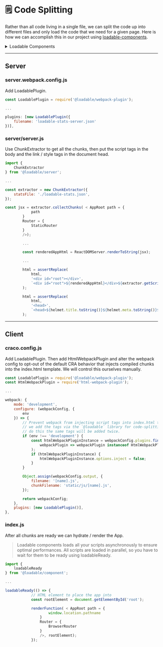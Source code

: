 # 🗒 Code Splitting

Rather than all code living in a single file, we can split the code up into different files and only load the code that we need for a given page. Here is how we can accomplish this in our project using [loadable-components](https://loadable-components.com/docs/server-side-rendering/).

<details>

<summary>Loadable Components</summary>

#### Server Side Rendering <a href="#server-side-rendering" id="server-side-rendering"></a>

**Install**

```
npm install @loadable/server && npm install --save-dev @loadable/babel-plugin @loadable/webpack-plugin# or using yarnyarn add @loadable/server && yarn add --dev @loadable/babel-plugin @loadable/webpack-plugin
```

**Guide**

**1. Install `@loadable/babel-plugin` **

**.babelrc**

```
{  "plugins": ["@loadable/babel-plugin"]}
```

**2. Install `@loadable/webpack-plugin` **

**webpack.config.js**

```
const LoadablePlugin = require('@loadable/webpack-plugin')module.exports = {  // ...  plugins: [new LoadablePlugin()],}
```

**3. Setup `ChunkExtractor` server-side**

```
import { ChunkExtractor } from '@loadable/server'// This is the stats file generated by webpack loadable pluginconst statsFile = path.resolve('../dist/loadable-stats.json')// We create an extractor from the statsFileconst extractor = new ChunkExtractor({ statsFile })// Wrap your application using "collectChunks"const jsx = extractor.collectChunks(<YourApp />)// Render your applicationconst html = renderToString(jsx)// You can now collect your script tagsconst scriptTags = extractor.getScriptTags() // or extractor.getScriptElements();// You can also collect your "preload/prefetch" linksconst linkTags = extractor.getLinkTags() // or extractor.getLinkElements();// And you can even collect your style tags (if you use "mini-css-extract-plugin")const styleTags = extractor.getStyleTags() // or extractor.getStyleElements();
```

**4. Add `loadableReady` client-side**

Loadable components loads all your scripts asynchronously to ensure optimal performances. All scripts are loaded in parallel, so you have to wait for them to be ready using `loadableReady` .

```
import { loadableReady } from '@loadable/component'loadableReady(() => {  const root = document.getElementById('main')  hydrate(<App />, root)})
```

**🚀** [**Checkout the complete example in this repository**](https://github.com/gregberge/loadable-components/tree/master/examples/server-side-rendering)

**Collecting chunks**

The basic API goes as follows:

```
import { renderToString } from 'react-dom/server'import { ChunkExtractor } from '@loadable/server'const statsFile = path.resolve('../dist/loadable-stats.json')const extractor = new ChunkExtractor({ statsFile })const html = renderToString(extractor.collectChunks(<YourApp />))const scriptTags = extractor.getScriptTags() // or extractor.getScriptElements();
```

The `collectChunks` method wraps your element in a provider. Optionally you can use the `ChunkExtractorManager` provider directly, instead of this method. Just make sure not to use it on the client-side.

```
import { renderToString } from 'react-dom/server'import { ChunkExtractor, ChunkExtractorManager } from '@loadable/server'const statsFile = path.resolve('../dist/loadable-stats.json')const extractor = new ChunkExtractor({ statsFile })const html = renderToString(  <ChunkExtractorManager extractor={extractor}>    <YourApp />  </ChunkExtractorManager>,)const scriptTags = extractor.getScriptTags() // or extractor.getScriptElements();
```

The `extractor.getScriptTags()` returns a string of multiple `<script>` tags marked as "async". You have to wait for them to be ready using `loadableReady` .

Alternatively the `ChunkExtractor` also has a `getScriptElements()` method that returns an array of React elements.

**Streaming rendering**

Loadable is compatible with streaming rendering, if you use it you have to include script when the stream is complete.

```
import { renderToNodeStream } from 'react-dom/server'import { ChunkExtractor } from '@loadable/server'// if you're using express.js, you'd have access to the response object "res"// typically you'd want to write some preliminary HTML, since React doesn't handle thisres.write('<html><head><title>Test</title></head><body>')const statsFile = path.resolve('../dist/loadable-stats.json')const chunkExtractor = new ChunkExtractor({ statsFile })const jsx = chunkExtractor.collectChunks(<YourApp />)const stream = renderToNodeStream(jsx)// you'd then pipe the stream into the response object until it's donestream.pipe(res, { end: false })// and finalize the response with closing HTMLstream.on('end', () =>  res.end(`${chunkExtractor.getScriptTags()}</body></html>`),)
```

Streaming rendering is not compatible with prefetch `<link>` tags.

**Prefetching**

[Webpack prefetching](https://webpack.js.org/guides/code-splitting/#prefetching-preloading-modules) is supported out of the box by Loadable. [ `<link rel="preload">` and `<link rel="prefetch">` ](https://css-tricks.com/prefetching-preloading-prebrowsing/) can be added directly server-side to improve performances.

```
import path from 'path'import { ChunkExtractor, ChunkExtractorManager } from '@loadable/server'const statsFile = path.resolve('../dist/loadable-stats.json')const extractor = new ChunkExtractor({ statsFile })const jsx = extractor.collectChunks(<YourApp />)const html = renderToString(jsx)const linkTags = extractor.getLinkTags() // or chunkExtractor.getLinkElements();const html = `<html>  <head>${linkTags}</head>  <body>    <div id="root">${html}</div>  </body></html>`
```

It only works with `renderToString` API. Since `<link>` must be added in the `<head>` , you can't do it using `renderToNodeStream` .

**CSS**

Extracted CSS using plugins like ["mini-css-extract-plugin"](https://github.com/webpack-contrib/mini-css-extract-plugin) are automatically collected, you can get them using `getStyleTags` or `getStyleElements` .

```
import { renderToString } from 'react-dom/server'import { ChunkExtractor } from '@loadable/server'const statsFile = path.resolve('../dist/loadable-stats.json')const extractor = new ChunkExtractor({ statsFile })const html = renderToString(extractor.collectChunks(<YourApp />))const styleTags = extractor.getStyleTags() // or extractor.getStyleElements();
```

**Disable SSR on a specific loadable**

Disable SSR on a specific loadable component with `ssr: false` :

```
import loadable from '@loadable/component'// This dynamic import will not be processed server-sideconst Other = loadable(() => import('./Other'), { ssr: false })
```

**Override `stats.publicPath` at runtime**

To override `stats.publicPath` at runtime, pass in a custom `publicPath` to the `ChunkExtractor` constructor:

```
import { ChunkExtractor } from '@loadable/server'const statsFile = path.resolve('../dist/loadable-stats.json')const extractor = new ChunkExtractor({  statsFile,  publicPath: 'https://cdn.example.org/v1.1.0/',})
```

** `ChunkExtractor` entrypoints**

When running your build, notice `@loadable/webpack-plugin` generates a file called `loadable-stats.json` , which contains information about all your entries and chuncks from webpack.

Once that's in place, `ChunkExtractor` will be responsible of finding your entries into this file.

The default behaviour of webpack, is to create an asset called `main.js` if no named entry is specified, like so.

**webpack.config.js**

```
module.exports = {  entry: './src/index.js',  // ...}
```

[Checkout webpack's entry naming configuration](https://webpack.js.org/configuration/entry-context/#naming).

`ChunkExtractor` will try to find your `main.js` , and will look into `loadable-stats.json` to confirm it's there.

If for instance, your wish is to get a different named entry, you will need to pass an `entrypoints` option.

```
const extractor = new ChunkExtractor({  statsFile,  entrypoints: ['client'], // array of webpack entries (default: ['main'])})
```

**Using your own stats file**

By default, the webpack plugin adds an asset to the webpack build called `loadable-stats.json` . This contains the result of running webpack's [ `stats.toJson()` ](https://webpack.js.org/api/node/#statstojsonoptions) with the following options:

```
{  hash: true,  publicPath: true,  assets: true,  chunks: false,  modules: false,  source: false,  errorDetails: false,  timings: false,}
```

`stats.toJson()` is an expensive operation, and it can significantly slow down webpack watching recompiles. If you already have a webpack stats file in your build that includes the necessary options, you may choose to use your existing stats object instead of creating a new one. You can do this as follows:

- pass your existing stats object into [`ChunkExtractor`](https://loadable-components.com/docs/api-loadable-server/#chunkextractor) via the `stats` option
- disable both the `outputAsset` and `writeToDisk` options in the [webpack plugin](https://loadable-components.com/docs/api-loadable-webpack-plugin/#loadableplugin) to prevent it from calling `stats.toJson()`

</details>

---

## Server

### server.webpack.config.js

Add LoadablePlugin.

```js
const LoadablePlugin = require('@loadable/webpack-plugin');

...

plugins: [new LoadablePlugin({
    filename: 'loadable-stats-server.json'
})],
```

### server/server.js

Use ChunkExtractor to get all the chunks, then put the script tags in the body and the link / style tags in the document head.

```js
import {
    ChunkExtractor
} from '@loadable/server';

...

const extractor = new ChunkExtractor({
    statsFile: './loadable-stats.json',
});

const jsx = extractor.collectChunks( < AppRoot path = {
            path
        }
        Router = {
            StaticRouter
        }
        />);

        ...

        const renderedAppHtml = ReactDOMServer.renderToString(jsx);

        ...

        html = assertReplace(
            html,
            '<div id="root"></div>',
            `<div id="root">${renderedAppHtml}</div>${extractor.getScriptTags()}`
        );

        html = assertReplace(
            html,
            '<head>',
            `<head>${helmet.title.toString()}${helmet.meta.toString()}${helmet.link.toString()}${extractor.getLinkTags()}${extractor.getStyleTags()}`
        );
```

---

## Client

### craco.config.js

Add LoadablePlugin. Then add HtmlWebpackPlugin and alter the webpack config to opt-out of the default CRA behavior that injects compiled chunks into the index.html template. We will control this ourselves manually.

```js
const LoadablePlugin = require('@loadable/webpack-plugin');
const HtmlWebpackPlugin = require('html-webpack-plugin');

...

webpack: {
    mode: 'development',
    configure: (webpackConfig, {
        env
    }) => {
        // Prevent webpack from injecting script tags into index.html template because
        // we add the tags via the `@loadable` library for code-splitting. If we didn't
        // do this the same tags will be added twice.
        if (env !== 'development') {
            const htmlWebpackPluginInstance = webpackConfig.plugins.find(
                webpackPlugin => webpackPlugin instanceof HtmlWebpackPlugin
            );
            if (htmlWebpackPluginInstance) {
                htmlWebpackPluginInstance.options.inject = false;
            }
        }

        Object.assign(webpackConfig.output, {
            filename: '[name].js',
            chunkFilename: 'static/js/[name].js',
        });

        return webpackConfig;
    },
    plugins: [new LoadablePlugin()],
},
```

### index.js

After all chunks are ready we can hydrate / render the App.

> Loadable components loads all your scripts asynchronously to ensure optimal performances. All scripts are loaded in parallel, so you have to wait for them to be ready using loadableReady.

```js
import {
    loadableReady
} from '@loadable/component';

...

loadableReady(() => {
            // HTML element to place the app into
            const rootElement = document.getElementById('root');

            renderFunction( < AppRoot path = {
                    window.location.pathname
                }
                Router = {
                    BrowserRouter
                }
                />, rootElement);
            });
```
